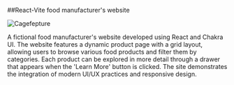 ##React-Vite food manufacturer's website

![Cagefepture](https://github.com/user-attachments/assets/f70fe81e-fb84-4234-a380-b055fb2ae41c)

A fictional food manufacturer's website developed using React and Chakra UI. The website features a dynamic product page with a grid layout, allowing users to browse various food products and filter them by categories. Each product can be explored in more detail through a drawer that appears when the 'Learn More' button is clicked. The site demonstrates the integration of modern UI/UX practices and responsive design.
